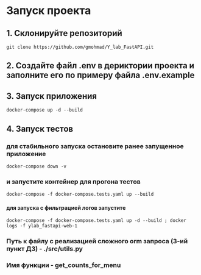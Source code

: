 # Запуск проекта

## 1. Склонируйте репозиторий
```
git clone https://github.com/gmohmad/Y_lab_FastAPI.git
```
## 2. Создайте файл .env в дериктории проекта и заполните его по примеру файла .env.example
## 3. Запуск приложения
```
docker-compose up -d --build
```
## 4. Запуск тестов 
### для стабильного запуска остановите ранее запущенное приложение
```
docker-compose down -v
```
### и запустите контейнер для прогона тестов
```
docker-compose -f docker-compose.tests.yaml up --build
```
#### для запуска с фильтрацией логов запустите
```
docker-compose -f docker-compose.tests.yaml up -d --build ; docker logs -f ylab_fastapi-web-1
```
### Путь к файлу с реализацией сложного orm запроса (3-ий пункт ДЗ) - ./src/utils.py 
### Имя функции - get_counts_for_menu

